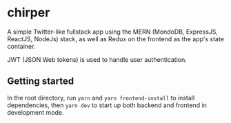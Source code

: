 # chirper

A simple Twitter-like fullstack app using the MERN (MondoDB, ExpressJS, ReactJS, NodeJs) stack, as well as Redux on the frontend as the app's state container.

JWT (JSON Web tokens) is used to handle user authentication.

## Getting started

In the root directory, run `yarn` and `yarn frontend-install` to install dependencies, then `yarn dev` to start up both backend and frontend in development mode.




